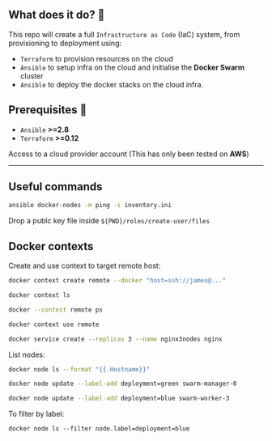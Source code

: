## What does it do? 🔎
This repo will create a full `Infrastructure as Code` (IaC) system, from provisioning to deployment using:

- `Terraform` to provision resources on the cloud
- `Ansible` to setup infra on the cloud and initialise the **Docker Swarm** cluster
- `Ansible` to deploy the docker stacks on the cloud infra.

## Prerequisites 🔐

-  `Ansible`   **>=2.8**
-  `Terraform` **>=0.12**

Access to a cloud provider account (This has only been tested on **AWS**)

---

## Useful commands

```bash
ansible docker-nodes -m ping -i inventory.ini
```

Drop a publc key file inside `${PWD}/roles/create-user/files`


## Docker contexts

Create and use context to target remote host:

```bash
docker context create remote --docker "host=ssh://james@..."
```

```bash
docker context ls
```

```bash
docker --context remote ps
```

```bash
docker context use remote
```

```bash
docker service create --replicas 3 --name nginx3nodes nginx
```



List nodes:

```bash
docker node ls --format "{{.Hostname}}"
```


```bash
docker node update --label-add deployment=green swarm-manager-0
```

```bash
docker node update --label-add deployment=blue swarm-worker-3
```

To filter by label:

`docker node ls --filter node.label=deployment=blue`
